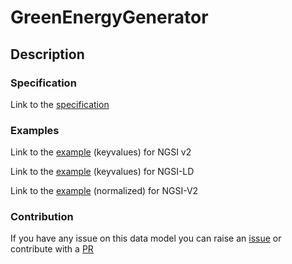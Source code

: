 # GreenEnergyGenerator

## Description 
### Specification

Link to the [specification](https://github.com/smart-data-models/dataModel.GreenEnergy/blob/master/GreenEnergyGenerator/doc/spec.md)
### Examples

Link to the [example](https://smart-data-models.github.io/dataModel.GreenEnergy/GreenEnergyGenerator/examples/example.json) (keyvalues) for NGSI v2

Link to the [example](https://smart-data-models.github.io/dataModel.GreenEnergy/GreenEnergyGenerator/examples/example.jsonld) (keyvalues) for NGSI-LD

Link to the [example](https://smart-data-models.github.io/dataModel.GreenEnergy/GreenEnergyGenerator/examples/example-normalized.json) (normalized) for NGSI-V2
### Contribution

 If you have any issue on this data model you can raise an [issue](https://github.com/smart-data-models/dataModel.GreenEnergy/issues)  or contribute with a [PR](https://github.com/smart-data-models/dataModel.GreenEnergy/pulls)